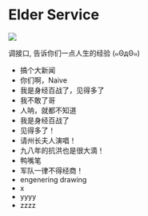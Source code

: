 # Elder Service

<p><a href="https://travis-ci.org/chihongze/eldermob"><img src="https://api.travis-ci.org/chihongze/eldermob.svg"/></a></p>

<p>调接口, 告诉你们一点人生的经验 (๑ΘдΘ๑)</p>

<ul>
  <li>搞个大新闻</li>
  <li>你们啊，Naive</li>
  <li>我是身经百战了，见得多了</li>
  <li>我不敢了哥</li>
  <li>人呐，就都不知道</li>
  <li>我是身经百战了</li>
  <li>见得多了！</li>
  <li>请州长夫人演唱！</li>
  <li>九八年的抗洪也是很大滴！</li>
  <li>鸭嘴笔</li>
  <li>军队一律不得经商！</li>
  <li>engenering drawing</li>
  <li>x</li>
  <li>yyyy</li>
  <li>zzzz</li>
</ul>
